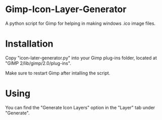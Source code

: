 # Gimp-Icon-Layer-Generator
A python script for Gimp for helping in making windows .ico image files.

# Installation
Copy "icon-later-generator.py" into your Gimp plug-ins folder, located at "GIMP 2/lib/gimp/2.0/plug-ins".

Make sure to restart Gimp after intalling the script.

# Using
You can find the "Generate Icon Layers" option in the "Layer" tab under "Generate".
